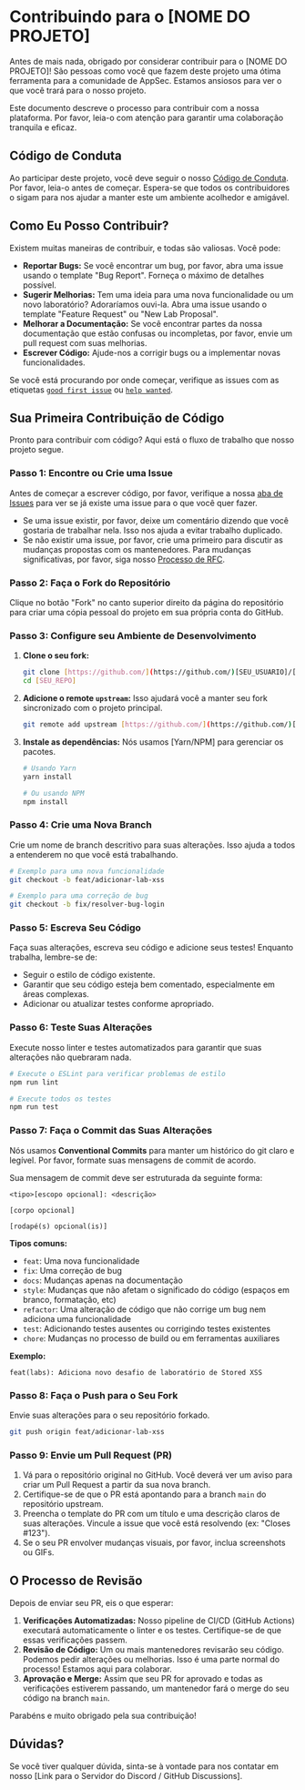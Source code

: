 # Contribuindo para o [NOME DO PROJETO]

Antes de mais nada, obrigado por considerar contribuir para o [NOME DO PROJETO]! São pessoas como você que fazem deste projeto uma ótima ferramenta para a comunidade de AppSec. Estamos ansiosos para ver o que você trará para o nosso projeto.

Este documento descreve o processo para contribuir com a nossa plataforma. Por favor, leia-o com atenção para garantir uma colaboração tranquila e eficaz.

## Código de Conduta

Ao participar deste projeto, você deve seguir o nosso [Código de Conduta](CODE_OF_CONDUCT.md). Por favor, leia-o antes de começar. Espera-se que todos os contribuidores o sigam para nos ajudar a manter este um ambiente acolhedor e amigável.

## Como Eu Posso Contribuir?

Existem muitas maneiras de contribuir, e todas são valiosas. Você pode:

* **Reportar Bugs:** Se você encontrar um bug, por favor, abra uma issue usando o template "Bug Report". Forneça o máximo de detalhes possível.
* **Sugerir Melhorias:** Tem uma ideia para uma nova funcionalidade ou um novo laboratório? Adoraríamos ouvi-la. Abra uma issue usando o template "Feature Request" ou "New Lab Proposal".
* **Melhorar a Documentação:** Se você encontrar partes da nossa documentação que estão confusas ou incompletas, por favor, envie um pull request com suas melhorias.
* **Escrever Código:** Ajude-nos a corrigir bugs ou a implementar novas funcionalidades.

Se você está procurando por onde começar, verifique as issues com as etiquetas [`good first issue`](https://github.com/[SUA_ORG]/[SEU_REPO]/labels/good%20first%20issue) ou [`help wanted`](https://github.com/[SUA_ORG]/[SEU_REPO]/labels/help%20wanted).

## Sua Primeira Contribuição de Código

Pronto para contribuir com código? Aqui está o fluxo de trabalho que nosso projeto segue.

### Passo 1: Encontre ou Crie uma Issue

Antes de começar a escrever código, por favor, verifique a nossa [aba de Issues](https://github.com/[SUA_ORG]/[SEU_REPO]/issues) para ver se já existe uma issue para o que você quer fazer.

* Se uma issue existir, por favor, deixe um comentário dizendo que você gostaria de trabalhar nela. Isso nos ajuda a evitar trabalho duplicado.
* Se não existir uma issue, por favor, crie uma primeiro para discutir as mudanças propostas com os mantenedores. Para mudanças significativas, por favor, siga nosso [Processo de RFC](docs/governance/rfc-process.md).

### Passo 2: Faça o Fork do Repositório

Clique no botão "Fork" no canto superior direito da página do repositório para criar uma cópia pessoal do projeto em sua própria conta do GitHub.

### Passo 3: Configure seu Ambiente de Desenvolvimento

1.  **Clone o seu fork:**
    ```bash
    git clone [https://github.com/](https://github.com/)[SEU_USUARIO]/[SEU_REPO].git
    cd [SEU_REPO]
    ```

2.  **Adicione o remote `upstream`:** Isso ajudará você a manter seu fork sincronizado com o projeto principal.
    ```bash
    git remote add upstream [https://github.com/](https://github.com/)[SUA_ORG]/[SEU_REPO].git
    ```

3.  **Instale as dependências:** Nós usamos [Yarn/NPM] para gerenciar os pacotes.
    ```bash
    # Usando Yarn
    yarn install

    # Ou usando NPM
    npm install
    ```

### Passo 4: Crie uma Nova Branch

Crie um nome de branch descritivo para suas alterações. Isso ajuda a todos a entenderem no que você está trabalhando.

```bash
# Exemplo para uma nova funcionalidade
git checkout -b feat/adicionar-lab-xss

# Exemplo para uma correção de bug
git checkout -b fix/resolver-bug-login
````

### Passo 5: Escreva Seu Código

Faça suas alterações, escreva seu código e adicione seus testes\! Enquanto trabalha, lembre-se de:

  * Seguir o estilo de código existente.
  * Garantir que seu código esteja bem comentado, especialmente em áreas complexas.
  * Adicionar ou atualizar testes conforme apropriado.

### Passo 6: Teste Suas Alterações

Execute nosso linter e testes automatizados para garantir que suas alterações não quebraram nada.

```bash
# Execute o ESLint para verificar problemas de estilo
npm run lint

# Execute todos os testes
npm run test
```

### Passo 7: Faça o Commit das Suas Alterações

Nós usamos **Conventional Commits** para manter um histórico do git claro e legível. Por favor, formate suas mensagens de commit de acordo.

Sua mensagem de commit deve ser estruturada da seguinte forma:

```
<tipo>[escopo opcional]: <descrição>

[corpo opcional]

[rodapé(s) opcional(is)]
```

**Tipos comuns:**

  * `feat`: Uma nova funcionalidade
  * `fix`: Uma correção de bug
  * `docs`: Mudanças apenas na documentação
  * `style`: Mudanças que não afetam o significado do código (espaços em branco, formatação, etc)
  * `refactor`: Uma alteração de código que não corrige um bug nem adiciona uma funcionalidade
  * `test`: Adicionando testes ausentes ou corrigindo testes existentes
  * `chore`: Mudanças no processo de build ou em ferramentas auxiliares

**Exemplo:**

```
feat(labs): Adiciona novo desafio de laboratório de Stored XSS
```

### Passo 8: Faça o Push para o Seu Fork

Envie suas alterações para o seu repositório forkado.

```bash
git push origin feat/adicionar-lab-xss
```

### Passo 9: Envie um Pull Request (PR)

1.  Vá para o repositório original no GitHub. Você deverá ver um aviso para criar um Pull Request a partir da sua nova branch.
2.  Certifique-se de que o PR está apontando para a branch `main` do repositório upstream.
3.  Preencha o template do PR com um título e uma descrição claros de suas alterações. Vincule a issue que você está resolvendo (ex: "Closes \#123").
4.  Se o seu PR envolver mudanças visuais, por favor, inclua screenshots ou GIFs.

## O Processo de Revisão

Depois de enviar seu PR, eis o que esperar:

1.  **Verificações Automatizadas:** Nosso pipeline de CI/CD (GitHub Actions) executará automaticamente o linter e os testes. Certifique-se de que essas verificações passem.
2.  **Revisão de Código:** Um ou mais mantenedores revisarão seu código. Podemos pedir alterações ou melhorias. Isso é uma parte normal do processo\! Estamos aqui para colaborar.
3.  **Aprovação e Merge:** Assim que seu PR for aprovado e todas as verificações estiverem passando, um mantenedor fará o merge do seu código na branch `main`.

Parabéns e muito obrigado pela sua contribuição\!

## Dúvidas?

Se você tiver qualquer dúvida, sinta-se à vontade para nos contatar em nosso [Link para o Servidor do Discord / GitHub Discussions].